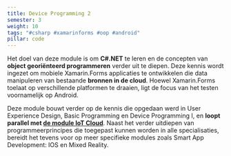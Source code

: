 ```yaml
---
title: Device Programming 2
semester: 3
weight: 10
tags: "#csharp #xamarinforms #oop #android"
pillar: code
---
```

Het doel van deze module is om **C#.NET** te leren en de concepten van **object georiënteerd programmeren** verder uit te diepen. Deze kennis wordt ingezet om mobiele Xamarin.Forms applicaties te ontwikkelen die data manipuleren van bestaande **bronnen in de cloud**. Hoewel Xamarin.Forms toelaat op verschillende platformen te draaien, ligt de focus van het testen voornamelijk op Android.

Deze module bouwt verder op de kennis die opgedaan werd in User Experience Design, Basic Programming en Device Programming I, en **loopt parallel met <a href="/module/cloud-1/">de module IoT Cloud</a>**. Naast het verder uitdiepen van programmeerprincipes die toegepast kunnen worden in alle specialisaties, bereidt het tevens voor op meer specifieke modules zoals Smart App Development: IOS en Mixed Reality.